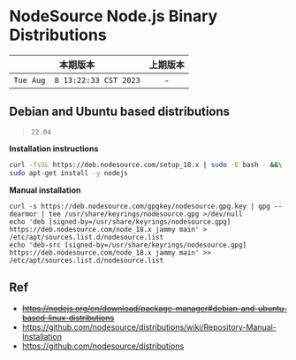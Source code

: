 # NodeSource Node.js Binary Distributions

|本期版本|上期版本
|:---:|:---:
`Tue Aug  8 13:22:33 CST 2023` | -

## Debian and Ubuntu based distributions

> `22.04`

**Installation instructions**

```bash
curl -fsSL https://deb.nodesource.com/setup_18.x | sudo -E bash - &&\
sudo apt-get install -y nodejs
```

**Manual installation**

```
curl -s https://deb.nodesource.com/gpgkey/nodesource.gpg.key | gpg --dearmor | tee /usr/share/keyrings/nodesource.gpg >/dev/null
echo 'deb [signed-by=/usr/share/keyrings/nodesource.gpg] https://deb.nodesource.com/node_18.x jammy main' > /etc/apt/sources.list.d/nodesource.list
echo 'deb-src [signed-by=/usr/share/keyrings/nodesource.gpg] https://deb.nodesource.com/node_18.x jammy main' >> /etc/apt/sources.list.d/nodesource.list
```

## Ref

* ~~<https://nodejs.org/en/download/package-manager#debian-and-ubuntu-based-linux-distributions>~~
* <https://github.com/nodesource/distributions/wiki/Repository-Manual-Installation>
* <https://github.com/nodesource/distributions>